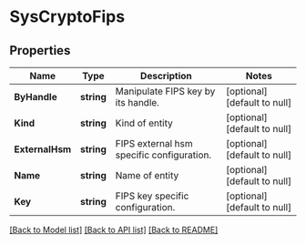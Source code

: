# SysCryptoFips

## Properties
Name | Type | Description | Notes
------------ | ------------- | ------------- | -------------
**ByHandle** | **string** | Manipulate FIPS key by its handle. | [optional] [default to null]
**Kind** | **string** | Kind of entity | [optional] [default to null]
**ExternalHsm** | **string** | FIPS external hsm specific configuration. | [optional] [default to null]
**Name** | **string** | Name of entity | [optional] [default to null]
**Key** | **string** | FIPS key specific configuration. | [optional] [default to null]

[[Back to Model list]](../README.md#documentation-for-models) [[Back to API list]](../README.md#documentation-for-api-endpoints) [[Back to README]](../README.md)


